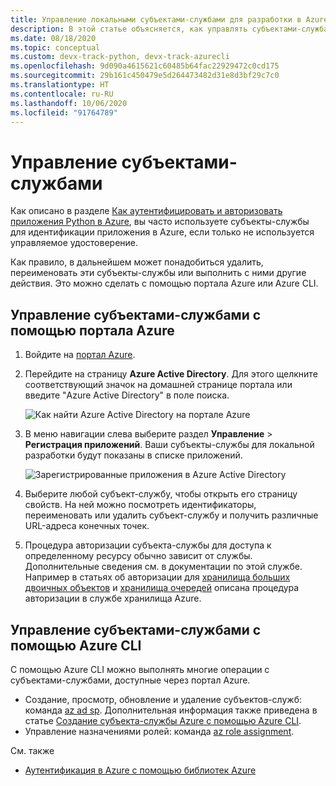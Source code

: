 ```yaml
---
title: Управление локальными субъектами-службами для разработки в Azure
description: В этой статье объясняется, как управлять субъектами-службами, созданными для локальной разработки, с помощью портала Azure или Azure CLI.
ms.date: 08/18/2020
ms.topic: conceptual
ms.custom: devx-track-python, devx-track-azurecli
ms.openlocfilehash: 9d090a4615621c60485b64fac22929472c0cd175
ms.sourcegitcommit: 29b161c450479e5d264473482d31e8d3bf29c7c0
ms.translationtype: HT
ms.contentlocale: ru-RU
ms.lasthandoff: 10/06/2020
ms.locfileid: "91764789"
---
```

# <a name="how-to-manage-service-principals"></a>Управление субъектами-службами

Как описано в разделе [Как аутентифицировать и авторизовать приложения Python в Azure](azure-sdk-authenticate.md), вы часто используете субъекты-службы для идентификации приложения в Azure, если только не используется управляемое удостоверение.

Как правило, в дальнейшем может понадобиться удалить, переименовать эти субъекты-службы или выполнить с ними другие действия. Это можно сделать с помощью портала Azure или Azure CLI.

## <a name="manage-service-principals-using-the-azure-portal"></a>Управление субъектами-службами с помощью портала Azure

1. Войдите на [портал Azure](https://portal.azure.com).

1. Перейдите на страницу **Azure Active Directory**. Для этого щелкните соответствующий значок на домашней странице портала или введите "Azure Active Directory" в поле поиска.

    ![Как найти Azure Active Directory на портале Azure](media/how-to-manage-service-principals/azure-ad-portal-search.png)

1. В меню навигации слева выберите раздел **Управление** > **Регистрация приложений**. Ваши субъекты-службы для локальной разработки будут показаны в списке приложений.

    ![Зарегистрированные приложения в Azure Active Directory](media/how-to-manage-service-principals/azure-ad-app-registrations.png)

1. Выберите любой субъект-службу, чтобы открыть его страницу свойств. На ней можно посмотреть идентификаторы, переименовать или удалить субъект-службу и получить различные URL-адреса конечных точек.

1. Процедура авторизации субъекта-службы для доступа к определенному ресурсу обычно зависит от службы. Дополнительные сведения см. в документации по этой службе. Например в статьях об авторизации для [хранилища больших двоичных объектов](/azure/storage/common/storage-auth-aad-rbac-portal) и [хранилища очередей](/azure/storage/common/storage-auth-aad-rbac-portal) описана процедура авторизации в службе хранилища Azure.

## <a name="manage-service-principals-using-the-azure-cli"></a>Управление субъектами-службами с помощью Azure CLI

С помощью Azure CLI можно выполнять многие операции с субъектами-службами, доступные через портал Azure.

- Создание, просмотр, обновление и удаление субъектов-служб: команда [az ad sp](/cli/azure/ad/sp). Дополнительная информация также приведена в статье [Создание субъекта-службы Azure с помощью Azure CLI](/cli/azure/create-an-azure-service-principal-azure-cli).
- Управление назначениями ролей: команда [az role assignment](/cli/azure/role/assignment).

См. также

- [Аутентификация в Azure с помощью библиотек Azure](azure-sdk-authenticate.md)
